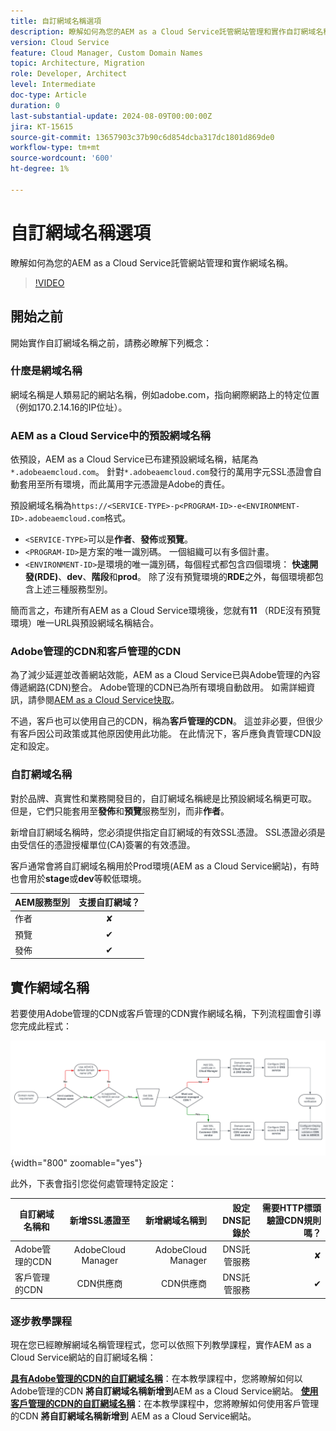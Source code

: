 ```yaml
---
title: 自訂網域名稱選項
description: 瞭解如何為您的AEM as a Cloud Service託管網站管理和實作自訂網域名稱。
version: Cloud Service
feature: Cloud Manager, Custom Domain Names
topic: Architecture, Migration
role: Developer, Architect
level: Intermediate
doc-type: Article
duration: 0
last-substantial-update: 2024-08-09T00:00:00Z
jira: KT-15615
source-git-commit: 13657903c37b90c6d854dcba317dc1801d869de0
workflow-type: tm+mt
source-wordcount: '600'
ht-degree: 1%

---
```



# 自訂網域名稱選項

瞭解如何為您的AEM as a Cloud Service託管網站管理和實作網域名稱。

>[!VIDEO](https://video.tv.adobe.com/v/3432632?quality=12&learn=on)

## 開始之前

開始實作自訂網域名稱之前，請務必瞭解下列概念：

### 什麼是網域名稱

網域名稱是人類易記的網站名稱，例如adobe.com，指向網際網路上的特定位置（例如170.2.14.16的IP位址）。

### AEM as a Cloud Service中的預設網域名稱

依預設，AEM as a Cloud Service已布建預設網域名稱，結尾為`*.adobeaemcloud.com`。 針對`*.adobeaemcloud.com`發行的萬用字元SSL憑證會自動套用至所有環境，而此萬用字元憑證是Adobe的責任。

預設網域名稱為`https://<SERVICE-TYPE>-p<PROGRAM-ID>-e<ENVIRONMENT-ID>.adobeaemcloud.com`格式。

- `<SERVICE-TYPE>`可以是&#x200B;**作者**、**發佈**&#x200B;或&#x200B;**預覽**。
- `<PROGRAM-ID>`是方案的唯一識別碼。 一個組織可以有多個計畫。
- `<ENVIRONMENT-ID>`是環境的唯一識別碼，每個程式都包含四個環境： **快速開發(RDE)**、**dev**、**階段**&#x200B;和&#x200B;**prod**。 除了沒有預覽環境的&#x200B;**RDE**&#x200B;之外，每個環境都包含上述三種服務型別。

簡而言之，布建所有AEM as a Cloud Service環境後，您就有&#x200B;**11** （RDE沒有預覽環境）唯一URL與預設網域名稱結合。

### Adobe管理的CDN和客戶管理的CDN

為了減少延遲並改善網站效能，AEM as a Cloud Service已與Adobe管理的內容傳遞網路(CDN)整合。 Adobe管理的CDN已為所有環境自動啟用。 如需詳細資訊，請參閱[AEM as a Cloud Service快取](../caching/overview.md)。

不過，客戶也可以使用自己的CDN，稱為&#x200B;**客戶管理的CDN**。 這並非必要，但很少有客戶因公司政策或其他原因使用此功能。 在此情況下，客戶應負責管理CDN設定和設定。

### 自訂網域名稱

對於品牌、真實性和業務開發目的，自訂網域名稱總是比預設網域名稱更可取。 但是，它們只能套用至&#x200B;**發佈**&#x200B;和&#x200B;**預覽**&#x200B;服務型別，而非&#x200B;**作者**。

新增自訂網域名稱時，您必須提供指定自訂網域的有效SSL憑證。 SSL憑證必須是由受信任的憑證授權單位(CA)簽署的有效憑證。

客戶通常會將自訂網域名稱用於Prod環境(AEM as a Cloud Service網站)，有時也會用於&#x200B;**stage**&#x200B;或&#x200B;**dev**&#x200B;等較低環境。

| AEM服務型別 | 支援自訂網域？ |
|---------------------|:-----------------------:|
| 作者 | ✘ |
| 預覽 | ✔ |
| 發佈 | ✔ |

## 實作網域名稱

若要使用Adobe管理的CDN或客戶管理的CDN實作網域名稱，下列流程圖會引導您完成此程式：

![網域名稱管理流程圖](./assets/domain-name-management-flowchart.png){width="800" zoomable="yes"}

此外，下表會指引您從何處管理特定設定：

| 自訂網域名稱和 | 新增SSL憑證至 | 新增網域名稱到 | 設定DNS記錄於 | 需要HTTP標頭驗證CDN規則嗎？ |
|---------------------|:-----------------------:|-----------------------:|-----------------------:|-----------------------:|
| Adobe管理的CDN | AdobeCloud Manager | AdobeCloud Manager | DNS託管服務 | ✘ |
| 客戶管理的CDN | CDN供應商 | CDN供應商 | DNS託管服務 | ✔ |

### 逐步教學課程

現在您已經瞭解網域名稱管理程式，您可以依照下列教學課程，實作AEM as a Cloud Service網站的自訂網域名稱：

**[具有Adobe管理的CDN的自訂網域名稱](./custom-domain-name-with-adobe-managed-cdn.md)**：在本教學課程中，您將瞭解如何以Adobe管理的CDN **將自訂網域名稱新增到**AEM as a Cloud Service網站。
**[使用客戶管理的CDN的自訂網域名稱](./custom-domain-names-with-customer-managed-cdn.md)**：在本教學課程中，您將瞭解如何使用客戶管理的CDN **將自訂網域名稱新增到** AEM as a Cloud Service網站。


